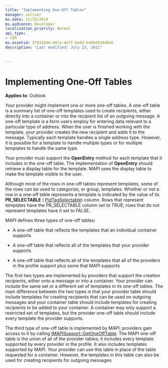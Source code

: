```yaml
---
title: "Implementing One-Off Tables"
manager: soliver
ms.date: 11/16/2014
ms.audience: Developer
localization_priority: Normal
api_type:
- COM
ms.assetid: 57933d44-d47a-4e7f-ba95-b49b4934d0a5
description: "Last modified: July 23, 2011"
 
 
---
```


# Implementing One-Off Tables

  
  
**Applies to**: Outlook 
  
Your provider might implement one or more one-off tables. A one-off table is a summary list of one-off templates used to create recipients, either directly into a container or into the recipient list of an outgoing message. A one-off template is a form users employ for entering data relevant to a particular type of address. When the user is finished working with the template, your provider creates the new recipient and adds it to the message. Typically each template handles a single address type. However, it is possible for a template to handle multiple types or for multiple templates to handle the same type. 
  
Your provider must support the **OpenEntry** method for each template that it includes in the one-off table. The implementation of **OpenEntry** should retrieve a display table for the template. MAPI uses the display table to make the template visible to the user. 
  
Although most of the rows in one-off tables represent templates, some of the rows can be used to categorize, or group, templates. Whether or not a row in a one-off table represents a template is indicated by the value of its **PR_SELECTABLE** ( [PidTagSelectable](pidtagselectable-canonical-property.md)) column. Rows that represent templates have the PR_SELECTABLE column set to TRUE; rows that do not represent templates have it set to FALSE.
  
MAPI defines three types of one-off tables:
  
- A one-off table that reflects the templates that an individual container supports
    
- A one-off table that reflects all of the templates that your provider supports 
    
- A one-off table that reflects all of the templates that all of the providers in the profile support plus some that MAPI supports
    
The first two types are implemented by providers that support the creation recipients, either onto a message or into a container. Your provider can include the same set or a different set of templates in its one-off tables. The main difference between the two types is that your provider table should include templates for creating recipients that can be used on outgoing messages and your container table should include templates for creating recipients to be added to your container. A container may only support a restricted set of templates, but the provider one-off table should include every template the provider supports.
  
The third type of one-off table is implemented by MAPI; providers gain access to it by calling [IMAPISupport::GetOneOffTable](imapisupport-getoneofftable.md). The MAPI one-off table is the union of all of the provider tables; it includes every template supported by every provider in the profile. It also includes templates supported by MAPI. Your provider can use this table in place of the table requested for a container. However, the templates in this table can also be used for creating recipients for outgoing messages.
  

